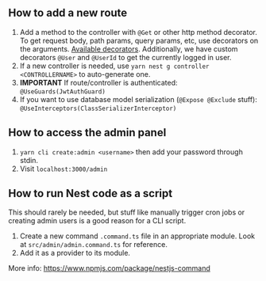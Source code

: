 ## How to add a new route

1. Add a method to the controller with `@Get` or other http method decorator. To get request body, path params, query params, etc, use decorators on the arguments. [Available decorators](https://docs.nestjs.com/controllers#request-object). Additionally, we have custom decorators `@User` and `@UserId` to get the currently logged in user.
2. If a new controller is needed, use `yarn nest g controller <CONTROLLERNAME>` to auto-generate one.
3. **IMPORTANT** If route/controller is authenticated: `@UseGuards(JwtAuthGuard)`
4. If you want to use database model serialization (`@Expose @Exclude` stuff): `@UseInterceptors(ClassSerializerInterceptor)`

## How to access the admin panel

1. `yarn cli create:admin <username>` then add your password through stdin.
2. Visit `localhost:3000/admin`

## How to run Nest code as a script

This should rarely be needed, but stuff like manually trigger cron jobs or creating admin users is a good reason for a CLI script.

1. Create a new command `.command.ts` file in an appropriate module. Look at `src/admin/admin.command.ts` for reference.
2. Add it as a provider to its module.

More info: https://www.npmjs.com/package/nestjs-command
